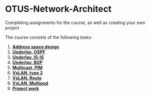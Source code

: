 # OTUS-Network-Architect
Completing assignments for the course, as well as creating your own project

The course consists of the following tasks:

1. **[Address space design](https://github.com/NickelFace/OTUS-Network-Architect/blob/English-version/1.Address%20space%20design/Home%20Work.md)**
2.  **[Underlay. OSPF](https://github.com/NickelFace/OTUS-Network-Architect/blob/English-version/2.Overlay%20OSPF/Home_Work.md)**
3. [**Underlay. IS-IS**](https://github.com/NickelFace/OTUS-Network-Architect/blob/English-version/3.Underlay%20ISIS/Home_Work.md)
4. **[Underlay. BGP](https://github.com/NickelFace/OTUS-Network-Architect/blob/English-version/4.Underlay%20BGP/Home_Work.md)**
5. [**Multicast. PIM**](https://github.com/NickelFace/OTUS-Network-Architect/blob/English-version/5.Multicast%20PIM/Home_Work.md)
6. **[VxLAN. type 2](https://github.com/NickelFace/OTUS-Network-Architect/blob/English-version/6.%20VxLAN%20type%202/Home%20Work.md)**
7. **[VxLAN. Route](https://github.com/NickelFace/OTUS-Network-Architect/blob/English-version/7.VxLAN%20%20Route/Home%20Work.md)**
8. **[VxLAN. Multipod](https://github.com/NickelFace/OTUS-Network-Architect/blob/English-version/8.VxLAN.%20Multipod/Home%20Work.md)**
9. **[Project work](https://github.com/NickelFace/OTUS-Network-Architect/blob/English-version/9.Project%20work/Project.md)**
